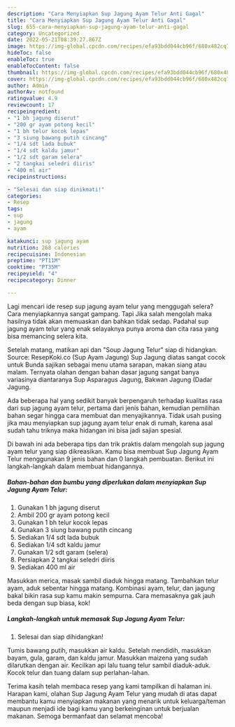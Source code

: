 ```yaml
---
description: "Cara Menyiapkan Sup Jagung Ayam Telur Anti Gagal"
title: "Cara Menyiapkan Sup Jagung Ayam Telur Anti Gagal"
slug: 655-cara-menyiapkan-sup-jagung-ayam-telur-anti-gagal
category: Uncategorized
date: 2022-05-21T08:39:27.867Z
image: https://img-global.cpcdn.com/recipes/efa93bdd044cb96f/680x482cq70/sup-jagung-ayam-telur-foto-resep-utama.jpg
hideToc: false
enableToc: true
enableTocContent: false
thumbnail: https://img-global.cpcdn.com/recipes/efa93bdd044cb96f/680x482cq70/sup-jagung-ayam-telur-foto-resep-utama.jpg
cover: https://img-global.cpcdn.com/recipes/efa93bdd044cb96f/680x482cq70/sup-jagung-ayam-telur-foto-resep-utama.jpg
author: Admin
authorAv: notfound
ratingvalue: 4.9
reviewcount: 17
recipeingredient:
- "1 bh jagung diserut"
- "200 gr ayam potong kecil"
- "1 bh telur kocok lepas"
- "3 siung bawang putih cincang"
- "1/4 sdt lada bubuk"
- "1/4 sdt kaldu jamur"
- "1/2 sdt garam selera"
- "2 tangkai seledri diiris"
- "400 ml air"
recipeinstructions:

- "Selesai dan siap dinikmati!"
categories:
- Resep
tags:
- sup
- jagung
- ayam

katakunci: sup jagung ayam 
nutrition: 268 calories
recipecuisine: Indonesian
preptime: "PT11M"
cooktime: "PT35M"
recipeyield: "4"
recipecategory: Dinner

---
```



Lagi mencari ide resep sup jagung ayam telur yang menggugah selera? Cara menyiapkannya sangat gampang. Tapi Jika salah mengolah maka hasilnya tidak akan memuaskan dan bahkan tidak sedap. Padahal sup jagung ayam telur yang enak selayaknya punya aroma dan cita rasa yang bisa memancing selera kita.


Setelah matang, matikan api dan &#34;Soup Jagung Telur&#34; siap di hidangkan. Source: ResepKoki.co (Sup Ayam Jagung) Sup Jagung diatas sangat cocok untuk Bunda sajikan sebagai menu utama sarapan, makan siang atau malam. Ternyata olahan dengan bahan dasar jagung sangat banya variasinya diantaranya Sup Asparagus Jagung, Bakwan Jagung (Dadar Jagung.

Ada beberapa hal yang sedikit banyak berpengaruh terhadap kualitas rasa dari sup jagung ayam telur, pertama dari jenis bahan, kemudian pemilihan bahan segar hingga cara membuat dan menyajikannya. Tidak usah pusing jika mau menyiapkan sup jagung ayam telur enak di rumah, karena asal sudah tahu triknya maka hidangan ini bisa jadi sajian spesial.


Di bawah ini ada beberapa tips dan trik praktis dalam mengolah sup jagung ayam telur yang siap dikreasikan. Kamu bisa membuat Sup Jagung Ayam Telur menggunakan 9 jenis bahan dan 0 langkah pembuatan. Berikut ini langkah-langkah dalam membuat hidangannya.

<!--inarticleads1-->

##### Bahan-bahan dan bumbu yang diperlukan dalam menyiapkan Sup Jagung Ayam Telur:

1. Gunakan 1 bh jagung diserut
1. Ambil 200 gr ayam potong kecil
1. Gunakan 1 bh telur kocok lepas
1. Gunakan 3 siung bawang putih cincang
1. Sediakan 1/4 sdt lada bubuk
1. Sediakan 1/4 sdt kaldu jamur
1. Gunakan 1/2 sdt garam (selera)
1. Persiapkan 2 tangkai seledri diiris
1. Sediakan 400 ml air


Masukkan merica, masak sambil diaduk hingga matang. Tambahkan telur ayam, aduk sebentar hingga matang. Kombinasi ayam, telur, dan jagung bakal bikin rasa sup kamu makin sempurna. Cara memasaknya gak jauh beda dengan sup biasa, kok! 

<!--inarticleads2-->

##### Langkah-langkah untuk memasak Sup Jagung Ayam Telur:


1. Selesai dan siap dihidangkan!

Tumis bawang putih, masukkan air kaldu. Setelah mendidih, masukkan bayam, gula, garam, dan kaldu jamur. Masukkan maizena yang sudah dilarutkan dengan air. Kecilkan api lalu tuang telur sambil diaduk-aduk. Kocok telur dan tuang dalam sup perlahan-lahan. 

Terima kasih telah membaca resep yang kami tampilkan di halaman ini. Harapan kami, olahan Sup Jagung Ayam Telur yang mudah di atas dapat membantu kamu menyiapkan makanan yang menarik untuk keluarga/teman maupun menjadi ide bagi kamu yang berkeinginan untuk berjualan makanan. Semoga bermanfaat dan selamat mencoba!
